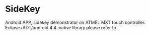 # SideKey
Android APP, sidekey demonstrator on ATMEL MXT touch controller. Eclipse+ADT/android 4.4.
native library please refer to []()
